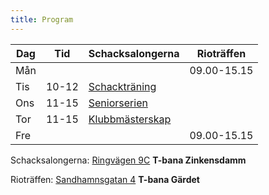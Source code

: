 ```yaml
---
title: Program
---
```


| Dag | Tid | Schacksalongerna                        | Rioträffen  |
|-----|-----|-----------------------------------------|-------------|
| Mån |     |                                         | 09.00-15.15 |
| Tis |10-12| [Schackträning](schackträning)          |             |
| Ons |11-15| [Seniorserien](seniorserien)            |             |
| Tor |11-15| [Klubbmästerskap](klubbmästerskap)      |             |
| Fre |     |                                         | 09.00-15.15 |

Schacksalongerna:
[Ringvägen 9C](https://goo.gl/maps/QvjjjhTWNoS3iQt66) **T-bana Zinkensdamm**

Rioträffen:
[Sandhamnsgatan 4](https://maps.app.goo.gl/QcKuataRc74koJP39) **T-bana Gärdet** 

 